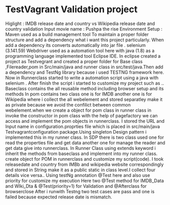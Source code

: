 # TestVagrant Validation project
Higlight : IMDB release date and country  vs Wikipedia release date and country validation
Input movie name : Pushpa the rise
Environment Setup : Maven used as a build management tool To maintain a proper folder structure and add  a dependency what i want this project particularly.
When add a dependency its converts automatically into jar  file . selenium (3.141.59) Webdriver used as a automation tool here with java (1.8) as a programming language implemented tool Eclipse IDE.
In eclipse created a project as Testvegrant and created a proper folder for Base class ,Filereader,pom in Src/main/java and runner class in src/test/java.Then add a dependency and TestNg library because i used TESTNG framework here.
Now in Runnerclass started to write a automation script using a java with selenium .
After finish the script  i started  to customize my project such as ..
Baseclass contains the all reusable method including browser setup and its methods
In pom contains two class one is for IMDB another one is for Wikipedia where i collect the all webelement and stored separatley make it as private because we avoid the confilict between common webelement.when we create a object for pom class in runner class in invoke the constructor in pom class with the help of pagefactory we can access and implement the pom objects in runnerclass.
I stored the URL and Input name in configuration.proprties file which is placed in src/main/java Testvagrantconfiguration package.Using singleton Design pattern i implemented this in my runner class. In SDP there is two class used one for read the properties file and get data another one for manage the reader and get data give into runnerclass.
In Runner Class using extends keyword i inherit the methods from baseclass and implement into my runner class.
create object for POM in runnerclass and customize my script(code).
I took releasedate and country from IMBb and wikipedia website correspondingly and stored in String make it as a public static in class level.I collect four details vice versa..
Using testNg annotation @Test here and also use priority for customize my execution
Here two @Test  method for IMDB_Data and WIki_Dta & @Test(priority=1) for Validation and @Afterclass for browserclose
After i runwith Testng two test cases are pass and one is failed because expected release date is mismatch.
